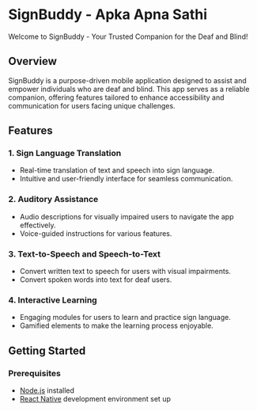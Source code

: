 # SignBuddy - Apka Apna Sathi

Welcome to SignBuddy - Your Trusted Companion for the Deaf and Blind!

## Overview

SignBuddy is a purpose-driven mobile application designed to assist and empower individuals who are deaf and blind. This app serves as a reliable companion, offering features tailored to enhance accessibility and communication for users facing unique challenges.

## Features

### 1. **Sign Language Translation**
   - Real-time translation of text and speech into sign language.
   - Intuitive and user-friendly interface for seamless communication.

### 2. **Auditory Assistance**
   - Audio descriptions for visually impaired users to navigate the app effectively.
   - Voice-guided instructions for various features.

### 3. **Text-to-Speech and Speech-to-Text**
   - Convert written text to speech for users with visual impairments.
   - Convert spoken words into text for deaf users.

### 4. **Interactive Learning**
   - Engaging modules for users to learn and practice sign language.
   - Gamified elements to make the learning process enjoyable.

## Getting Started

### Prerequisites

- [Node.js](https://nodejs.org/) installed
- [React Native](https://reactnative.dev/) development environment set up
